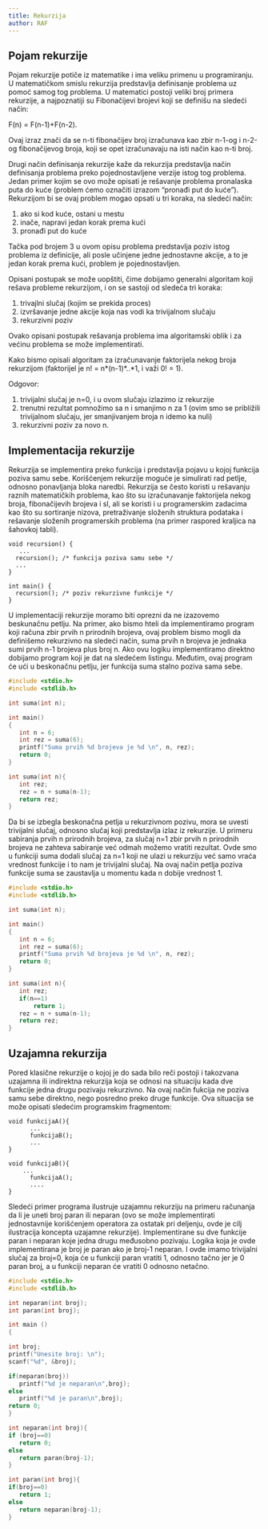 ```yaml
---
title: Rekurzija
author: RAF
---
```


## Pojam rekurzije

Pojam rekurzije potiče iz matematike i ima veliku primenu u programiranju. U matematičkom smislu rekurzija predstavlja definisanje problema uz pomoć samog tog problema. U matematici postoji veliki broj primera rekurzije, a najpoznatiji su Fibonačijevi brojevi koji se definišu na sledeći način:

F(n) = F(n-1)+F(n-2). 

Ovaj izraz znači da se n-ti fibonačijev broj izračunava kao zbir n-1-og i n-2-og fibonačijevog broja, koji se opet izračunavaju na isti način kao n-ti broj.

Drugi način definisanja rekurzije kaže da rekurzija predstavlja način definisanja problema preko pojednostavljene verzije istog tog problema. Jedan primer kojim se ovo može opisati je rešavanje problema pronalaska puta do kuće (problem ćemo označiti izrazom “pronađi put do kuće”). Rekurzijom bi se ovaj problem mogao opsati u tri koraka, na sledeći način:

1.	ako si kod kuće, ostani u mestu
2.	inače, napravi jedan korak prema kući
3.	pronađi put do kuće

Tačka pod brojem 3 u ovom opisu problema predstavlja poziv istog problema iz definicije, ali posle učinjene jedne jednostavne akcije, a to je jedan korak prema kući, problem je pojednostavljen. 

Opisani postupak se može uopštiti, čime dobijamo generalni algoritam koji rešava probleme rekurzijom, i on se sastoji od sledeća tri koraka:

1.	trivajlni slučaj (kojim se prekida proces)
2.	izvršavanje jedne akcije koja nas vodi ka trivijalnom slučaju
3.	rekurzivni poziv

Ovako opisani postupak rešavanja problema ima algoritamski oblik i za većinu problema se može implementirati. 

Kako bismo opisali algoritam za izračunavanje faktorijela nekog broja rekurzijom (faktorijel je n! = n*(n-1)*..*1, i važi 0! = 1).

Odgovor:
1.	trivijalni slučaj je n=0, i u ovom slučaju izlazimo iz rekurzije
2.	trenutni rezultat pomnožimo sa n i smanjimo n za 1 (ovim smo se približili trivijalnom slučaju, jer smanjivanjem broja n idemo ka nuli)
3.	rekurzivni poziv za novo n. 


## Implementacija rekurzije

Rekurzija se implementira preko funkcija i predstavlja pojavu u kojoj funkcija poziva samu sebe. Korišćenjem rekurzije moguće je simulirati rad petlje, odnosno ponavljanja bloka naredbi. Rekurzija se često koristi u rešavanju raznih matematičkih problema, kao što su izračunavanje faktorijela nekog broja, fibonačijevih brojeva i sl, ali se koristi i u programerskim zadacima kao što su sortiranje nizova, pretraživanje složenih struktura podataka i rešavanje složenih programerskih problema (na primer raspored kraljica na šahovkoj tabli).

```
void recursion() { 
   ...
  recursion(); /* funkcija poziva samu sebe */
  ...
}

int main() {  
  recursion(); /* poziv rekurzivne funkcije */	
}
```

U implementaciji rekurzije moramo biti oprezni da ne izazovemo beskunačnu petlju. Na primer, ako bismo hteli da implementiramo program koji računa zbir prvih n prirodnih brojeva, ovaj problem bismo mogli da definišemo rekurzivno na sledeći način, suma prvih n brojeva je jednaka sumi prvih n-1 brojeva plus broj n. Ako ovu logiku implementiramo direktno dobijamo program koji je dat na sledećem listingu. Međutim, ovaj program će ući u beskonačnu petlju, jer funkcija suma stalno poziva sama sebe.   

```c
#include <stdio.h>
#include <stdlib.h>

int suma(int n);

int main()
{
   int n = 6;
   int rez = suma(6);
   printf("Suma prvih %d brojeva je %d \n", n, rez);
   return 0;
}

int suma(int n){
   int rez;
   rez = n + suma(n-1);
   return rez;
}
```

Da bi se izbegla beskonačna petlja u rekurzivnom pozivu, mora se uvesti trivijalni slučaj, odnosno slučaj koji predstavlja izlaz iz rekurzije. U primeru sabiranja prvih n prirodnih brojeva, za slučaj n=1 zbir prvih n prirodnih brojeva ne zahteva sabiranje već odmah možemo vratiti rezultat. Ovde smo u funkciji suma dodali slučaj za n=1 koji ne ulazi u rekurziju već samo vraća vrednost funkcije i to nam je trivijalni slučaj. Na ovaj način petlja poziva funkcije suma se zaustavlja u momentu kada n dobije vrednost 1. 

```c
#include <stdio.h>
#include <stdlib.h>

int suma(int n);

int main()
{
   int n = 6;
   int rez = suma(6);
   printf("Suma prvih %d brojeva je %d \n", n, rez);
   return 0;
}

int suma(int n){
   int rez;
   if(n==1)
       return 1;
   rez = n + suma(n-1);
   return rez;
}
```


## Uzajamna rekurzija

Pored klasične rekurzije o kojoj je do sada bilo reči postoji i takozvana uzajamna ili indirektna rekurzija koja se odnosi na situaciju kada dve funkcije jedna drugu pozivaju rekurzivno. Na ovaj način fukcija ne poziva samu sebe direktno, nego posredno preko druge funkcije. Ova situacija se može opisati sledećim programskim fragmentom:


```
void funkcijaA(){	
      ...
      funkcijaB();
      ...
}

void funkcijaB(){
    ...
      funkcijaA();
      ....
}
```

Sledeći primer programa ilustruje uzajamnu rekurziju na primeru računanja da li je uneti broj paran ili neparan (ovo se može implementirati jednostavnije korišćenjem operatora za ostatak pri deljenju, ovde je cilj ilustracija koncepta uzajamne rekurzije). Implementirane su dve funkcije paran i neparan koje jedna drugu međusobno pozivaju. Logika koja je ovde implementirana je broj je paran ako je broj-1 neparan. I ovde imamo trivijalni slučaj za broj=0, koja će u funkciji paran vratiti 1, odnosno tačno jer je 0 paran broj, a u funkciji neparan će vratiti 0 odnosno netačno.

```c
#include <stdio.h>
#include <stdlib.h>

int neparan(int broj);
int paran(int broj);

int main ()
{

int broj;
printf("Unesite broj: \n");
scanf("%d", &broj);

if(neparan(broj))
   printf("%d je neparan\n",broj);
else
   printf("%d je paran\n",broj);
return 0;
}

int neparan(int broj){
if (broj==0)
   return 0;
else
   return paran(broj-1);
}

int paran(int broj){
if(broj==0)
   return 1;
else
   return neparan(broj-1);
}
```

<!--TODO: Inetersantni primeri primene rekurzije -->

